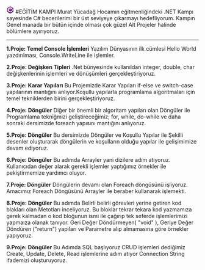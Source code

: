 
<img src="https://raw.githubusercontent.com/devicons/devicon/master/icons/csharp/csharp-original.svg" alt="C# İkonu" width="20" height="20" />  #EĞİTİM KAMPI
Murat Yücadağ Hocamın eğitmenliğindeki .NET Kampı sayesinde C# becerilerimi bir üst seviyeye çıkarmayı hedefliyorum. Kampın Genel manada bir bütün içinde olması çok güzel Alt Projeler halinde bölümlere ayırıyoruz.

___


**1.Proje: Temel Console İşlemleri**
Yazılım Dünyasının ilk cümlesi Hello World yazdırılması, Console.WriteLine ile işlemler.


**2.Proje: Değişken Tipleri**
.Net bünyesinde kullanıldan integer, double, char değişkenlerinin işlemleri ve dönüşümleri gerçekleştiriyoruz.


**3.Proje: Karar Yapıları**
Bu Projemizde Karar Yapıları if-else ve switch-case yapılarının mantığını anlıyor.Koşullu yapılarla programlama algoritmaları için temel tekniklerden birini gerçekleştiriyoruz.


**4.Proje: Döngüler**
Diğer bir önemli bir algoritam yapıları olan Döngüler ile Programlama tekniğmizi geliştireceğimiz; for, while, do-while ve daha sonraki dersimizde foreach yapısını mantığını anlıyoruz.


**5.Proje: Döngüler**
Bu dersimizde Döngüler ve Koşullu Yapılar ile Şekilli desenler oluşturarak döngülerin ve koşulların olduğu yapılar ile gelişimimize devam ediyoruz.


**6.Proje: Döngüler**
Bu adımda Arrayler yani dizilere adım atıyoruz. Kullanıcıdan değer alarak gerekli işlemler yaptığımız örnekler ile pekiştirmemize yardımcı oluyor.


**7.Proje: Döngüler**
Döngülerin devamı olan Foreach döngüsünü işliyoruz. Amacımız Foreach Döngüsünü Arrayler ile beraber kullanarak işlemekti.


**8.Proje: Döngüler**
Bu adımda Belirli belirli görevleri yerine getiren kod blakları olan Metotları inceliyoruz. Bu bloklar tekrar tekara kod yazmamıza gerek kalmadan o kod bloğunun ismi ile çağırıp tek seferde işlemlerimizi yapmaıza olanak tanıyor. Geri Değer Döndürmeyen( "void" ), Geriye Değer Döndüren ("return") yapıları ve Parametre alıp almamasına göre örnekler yapıyoruz.


**9.Proje: Döngüler**
Bu Adımda SQL başlıyoruz CRUD işlemleri dediğimiz Create, Update, Delete, Read işlemlerine adım atıyor Connection String ifademizi oluşturuyoruz.
